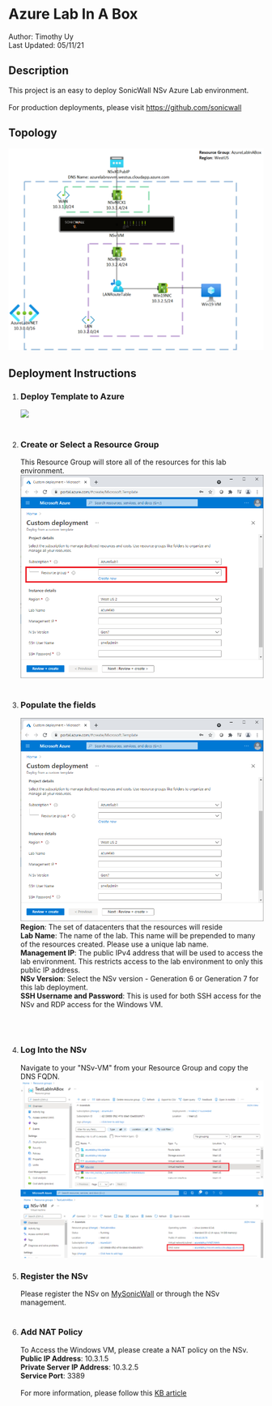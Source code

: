 # Azure Lab In A Box
Author: Timothy Uy
<br/>
Last Updated: 05/11/21

## Description
This project is an easy to deploy SonicWall NSv Azure Lab environment. 
<br/><br/>
For production deployments, please visit https://github.com/sonicwall

## Topology
![Alt text](topology.png)

## Deployment Instructions
<ol>
  <li>
    <h3>Deploy Template to Azure </h3>
    <a href=https://portal.azure.com/#create/Microsoft.Template/uri/https%3A%2F%2Fraw.githubusercontent.com%2Ftuysnwl%2Fazurelabinabox%2Fmain%2FmainTemplate.json" target="_blank">
      <img src="https://aka.ms/deploytoazurebutton"/>
    </a>
    <br/><br/>
  </li>
  <li>
 <h3>Create or Select a Resource Group</h3>
This Resource Group will store all of the resources for this lab environment.
<img src="instructions/templateDeploymentRG.png"/>
<br/><br/>
  </li>
 <li><h3>Populate the fields</h3>
<img src="instructions/templateDeploymentDetails.png"/><br/>
                                                     <b>Region</b>: The set of datacenters that the resources will reside<br/>
                                                     <b>Lab Name</b>: The name of the lab.  This name will be prepended to many of the resources created.  Please use a unique lab name.<br/>
                                                     <b>Management IP</b>: The public IPv4 address that will be used to access the lab environment.  This restricts access to the lab environment to only this public IP address. <br/>
                                                     <b>NSv Version</b>:  Select the NSv version - Generation 6 or Generation 7 for this lab deployment.<br/>
                                                     <b>SSH Username and Password</b>: This is used for both SSH access for the NSv and RDP access for the Windows VM.                                                    
                                                     
<br/><br/>
<li><h3>Log Into the NSv</h3>
  Navigate to your "NSv-VM" from your Resource Group and copy the DNS FQDN.<br/>
  <img src="instructions/nsvVmFromRG.png"/><br/>
<img src="instructions/nsvVmFQDN.png"/><br/>

  
</li>
</li>
  <li><h3>Register the NSv</h3>
  Please register the NSv on <a href="https://www.mysonicwall.com">MySonicWall</a> or through the NSv management.</br>
<br/>
  </li>                                       
  <li><h3>Add NAT Policy</h3>
  To Access the Windows VM, please create a NAT policy on the NSv.<br/>
  <b>Public IP Address</b>: 10.3.1.5<br/>
  <b>Private Server IP Address</b>: 10.3.2.5<br/>
  <b>Service Port</b>: 3389<br/>
  <br/>
  For more information, please follow this <a href="https://www.sonicwall.com/support/knowledge-base/how-do-i-configure-nat-policies-on-a-sonicwall-firewall/170505782921100/">KB article</a>
  </li>
</ol>

